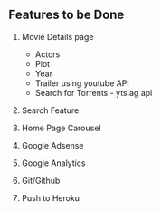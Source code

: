 Features to be Done
----------------------------


1. Movie Details page
	* Actors
	* Plot
	* Year
	* Trailer using youtube API
	* Search for Torrents - yts.ag api

2. Search Feature

3. Home Page Carousel

4. Google Adsense

5. Google Analytics

6. Git/Github

7. Push to Heroku 
